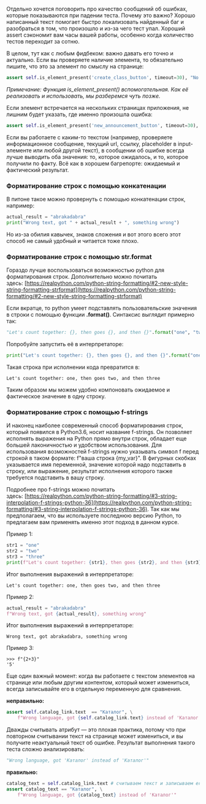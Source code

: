 Отдельно хочется поговорить про качество сообщений об ошибках, которые показываются при падении теста. Почему это важно? Хорошо написанный текст помогает быстро локализовать найденный баг и разобраться в том, что произошло и из-за чего тест упал. Хороший assert сэкономит вам часы вашей работы, особенно когда количество тестов переходит за сотню.

В целом, тут как с любым фидбеком: важно давать его точно и актуально. Если вы проверяете наличие элемента, то обязательно пишите, что это за элемент по смыслу на странице: 
```python
assert self.is_element_present('create_class_button', timeout=30), "No create class button"
```
_Примечание: Функция is_element_present() вспомогательная. Как её реализовать и использовать, мы разберемся чуть позжe._

Если элемент встречается на нескольких страницах приложения, не лишним будет указать, где именно произошла ошибка: 
```python
assert self.is_element_present('new_announcement_button', timeout=30), "No new announcement button on profile page"
```
Если вы работаете с каким-то текстом (например, проверяете информационное сообщение, текущий url, ссылку, placeholder в input-элементе или любой другой текст), в сообщении об ошибке всегда лучше выводить оба значения: то, которое ожидалось, и то, которое получили по факту. Всё как в хорошем багрепорте: ожидаемый и фактический результат.

### Форматирование строк с помощью конкатенации

В питоне такое можно провернуть с помощью конкатенации строк, например:
```python
actual_result = "abrakadabra"
print("Wrong text, got " + actual_result + ", something wrong")
```
Но из-за обилия кавычек, знаков сложения и вот этого всего этот способ не самый удобный и читается тоже плохо.

### Форматирование строк с помощью str.format

Гораздо лучше воспользоваться возможностью python для форматирования строк. Дополнительно можно почитать здесь: [https://realpython.com/python-string-formatting/#2-new-style-string-formatting-strformat](https://realpython.com/python-string-formatting/#2-new-style-string-formatting-strformat)

Если вкратце, то python умеет подставлять пользовательские значения в строки с помощью функции **.format()**. Синтаксис выглядит примерно так:
```python
"Let's count together: {}, then goes {}, and then {}".format("one", "two", "three")
```
Попробуйте запустить её в интерпретаторе:
```python
print("Let's count together: {}, then goes {}, and then {}".format("one", "two", "three"))
```
Такая строка при исполнении кода превратится в: 
```no-highlight
Let's count together: one, then goes two, and then three
```
Таким образом мы можем удобно компоновать ожидаемое и фактическое значение в одну строку.

### Форматирование строк с помощью f-strings

И наконец наиболее современный способ форматирования строк, который появился в Python3.6, носит название f-strings. Он позволяет исполнять выражения на Python прямо внутри строк, обладает еще большей лаконичностью и удобством использования. Для использования возможностей f-strings нужно указывать символ f перед строкой в таком формате: f"ваша строка {my_var}". В фигурных скобках указывается имя переменной, значение которой надо подставить в строку, или выражение, результат исполнения которого также требуется подставить в вашу строку.

Подробнее про f-strings можно почитать здесь: [https://realpython.com/python-string-formatting/#3-string-interpolation-f-strings-python-36](https://realpython.com/python-string-formatting/#3-string-interpolation-f-strings-python-36). Так как мы предполагаем, что вы используете последнюю версию Python, то предлагаем вам применять именно этот подход в данном курсе.

Пример 1:
```python
str1 = "one"
str2 = "two"
str3 = "three"
print(f"Let's count together: {str1}, then goes {str2}, and then {str3}")
```

Итог выполнения выражений в интерпретаторе:
```no-highlight
Let's count together: one, then goes two, and then three
```

Пример 2:
```python
actual_result = "abrakadabra"
f"Wrong text, got {actual_result}, something wrong"
```

Итог выполнения выражений в интерпретаторе:
```no-highlight
Wrong text, got abrakadabra, something wrong
```

Пример 3:
```no-highlight
>>> f"{2+3}"
'5'
```

Еще один важный момент: когда вы работаете с текстом элементов на странице или любым другим контентом, который может измениться, всегда записывайте его в отдельную переменную для сравнения. 

**неправильно:** 
```python
assert self.catalog_link.text  == "Каталог", \
    f"Wrong language, got {self.catalog_link.text} instead of 'Каталог'" 
```

Дважды считывать атрибут — это плохая практика, потому что при повторном считывании текст на странице может измениться, и вы получите неактуальный текст об ошибке. Результат выполнения такого теста сложно анализировать: 

```python
"Wrong language, got 'Каталог' instead of 'Каталог'"
```

**правильно:** 
```python
catalog_text = self.catalog_link.text # считываем текст и записываем его в переменную
assert catalog_text == "Каталог", \
    f"Wrong language, got {catalog_text} instead of 'Каталог'"  
```